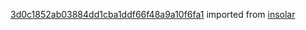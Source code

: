 [3d0c1852ab03884dd1cba1ddf66f48a9a10f6fa1](https://github.com/insolar/insolar/commit/3d0c1852ab03884dd1cba1ddf66f48a9a10f6fa1) imported from [insolar](https://github.com/insolar/insolar)
